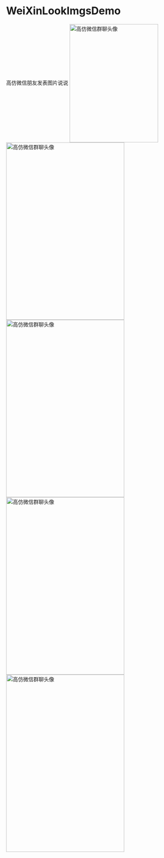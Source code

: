 # WeiXinLookImgsDemo
高仿微信朋友发表图片说说
<img src="https://github.com/Hankkin/WeiXinLookImgsDemo/blob/master/screenshot/screenshot.gif" width = "240" height = "320" alt="高仿微信群聊头像" align=center />
<img src="https://github.com/Hankkin/WeiXinLookImgsDemo/blob/master/screenshot/QQ20151123-0%402x.png" width = "320" height = "480" alt="高仿微信群聊头像" align=center />
<img src="https://github.com/Hankkin/WeiXinLookImgsDemo/blob/master/screenshot/QQ20151123-1%402x.png" width = "320" height = "480" alt="高仿微信群聊头像" align=center />
<img src="https://github.com/Hankkin/WeiXinLookImgsDemo/blob/master/screenshot/QQ20151123-2%402x.png" width = "320" height = "480" alt="高仿微信群聊头像" align=center />
<img src="https://github.com/Hankkin/WeiXinLookImgsDemo/blob/master/screenshot/QQ20151123-3%402x.png" width = "320" height = "480" alt="高仿微信群聊头像" align=center />

